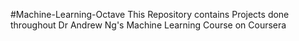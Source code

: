#Machine-Learning-Octave
This Repository contains Projects done throughout Dr Andrew Ng's Machine Learning Course on Coursera
